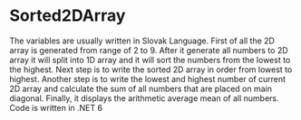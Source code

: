 # Sorted2DArray
The variables are usually written in Slovak Language. First of all the 2D array is generated from range of 2 to 9. After it generate all numbers to 2D array it will split into 1D array and it will sort the numbers from the lowest to the highest. Next step is to write the sorted 2D array in order from lowest to highest. Another step is to write the lowest and highest number of current 2D array and calculate the sum of all numbers that are placed on main diagonal. Finally, it displays the arithmetic average mean of all numbers. Code is written in .NET 6 
